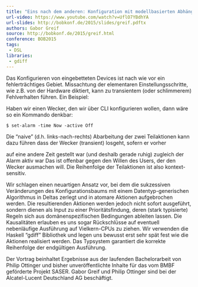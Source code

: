 ```yaml
---
title: "Eins nach dem anderen: Konfiguration mit modellbasierten Abhängigkeiten"
url-video: https://www.youtube.com/watch?v=UflO7YBdhYA
url-slides: http://bobkonf.de/2015/slides/greif.pdftx
authors: Gabor Greif
source: http://bobkonf.de/2015/greif.html
conference: BOB2015
tags:
 - DSL
libraries:
 - gdiff
---
```


Das Konfigurieren von eingebetteten Devices ist nach wie vor ein fehlerträchtiges Gebiet. Missachtung der elementaren Einstellungsschritte, wie z.B. von der Hardware diktiert, kann zu transientem (oder schlimmerem) Fehlverhalten führen. Ein Beispiel:

Haben wir einen Wecker, den wir über CLI konfigurieren wollen, dann wäre so ein Kommando denkbar:

    $ set-alarm -time Now -active Off

Die “naive” (d.h. links-nach-rechts) Abarbeitung der zwei Teilaktionen kann dazu führen dass der Wecker (transient) losgeht, sofern er vorher

auf eine andere Zeit gestellt war (und deshalb gerade ruhig)
zugleich der Alarm aktiv war
Das ist offenbar gegen den Willen des Users, der den Wecker ausmachen will. Die Reihenfolge der Teilaktionen ist also kontext-sensitiv.

Wir schlagen einen neuartigen Ansatz vor, bei dem die sukzessiven Veränderungen des Konfigurationsbaums mit einem Datentyp-generischen Algorithmus in Deltas zerlegt und in atomare Aktionen aufgebrochen werden. Die resultierenden Aktionen werden jedoch nicht sofort ausgeführt, sondern dienen als Input zu einer Prioritätsfindung, deren (stark typisierte) Regeln sich aus domänenspezifischen Bedingungen ableiten lassen. Die Kausalitäten erlauben es uns sogar Rückschlüsse auf eventuell nebenläufige Ausführung auf Vielkern-CPUs zu ziehen. Wir verwenden die Haskell “gdiff” Bibliothek und legen uns bewusst erst sehr spät fest wie die Aktionen realisiert werden. Das Typsystem garantiert die korrekte Reihenfolge der endgültigen Ausführung.

Der Vortrag beinhaltet Ergebnisse aus der laufenden Bachelorarbeit von Philip Ottinger und bisher unveröffentlichte Inhalte für das vom BMBF geförderte Projekt SASER. Gabor Greif und Philip Ottinger sind bei der Alcatel-Lucent Deutschland AG beschäftigt.
